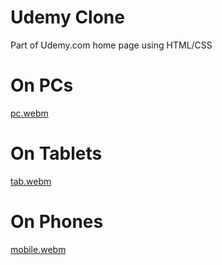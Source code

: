 # Udemy Clone

Part of Udemy.com home page using HTML/CSS

# On PCs

[pc.webm](https://user-images.githubusercontent.com/70268434/183314284-70ffd97b-511b-497f-972a-58fc21fe96e7.webm)


# On Tablets

[tab.webm](https://user-images.githubusercontent.com/70268434/183314295-dcb7f3ed-205c-4ca3-83a6-d9f89b0a8540.webm)

# On Phones

[mobile.webm](https://user-images.githubusercontent.com/70268434/183314303-26404afd-707f-457f-8240-cba13383b5cc.webm)
